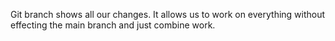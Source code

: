 Git branch shows all our changes. It allows us to work on everything without effecting the 
main branch and just combine work. 
